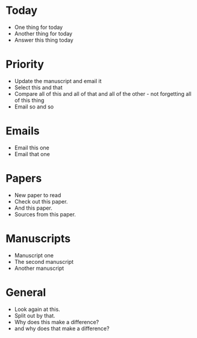 
# Today
- One thing for today
- Another thing for today
- Answer this thing today


# Priority

- Update the manuscript and email it
- Select this and that
- Compare all of this and all of that and all of the other - not forgetting all of this thing
- Email so and so


# Emails
- Email this one
- Email that one


# Papers
- New paper to read
- Check out this paper.
- And this paper.
- Sources from this paper.


# Manuscripts
- Manuscript one
- The second manuscript
- Another manuscript


# General
- Look again at this.
- Split out by that.
- Why does this make a difference?
- and why does that make a difference?


